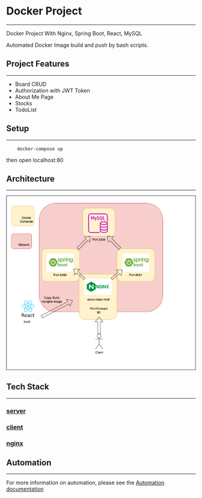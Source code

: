 # Docker Project
***
Docker Project With Nginx, Spring Boot, React, MySQL

Automated Docker Image build and push by bash scripts.

## Project Features

---
- Board CRUD
- Authorization with JWT Token
- About Me Page
- Stocks
- TodoList

## Setup

---
```
    docker-compose up
```
then open localhost:80



## Architecture

---
![Architecture](./images/arch.png)

## Tech Stack

---

### [server](./docs/server.md)
### [client](./docs/client.md)
### [nginx](./docs/nginx.md)

## Automation

---
For more information on automation, please see the [Automation documentation](./docs/automation.md)